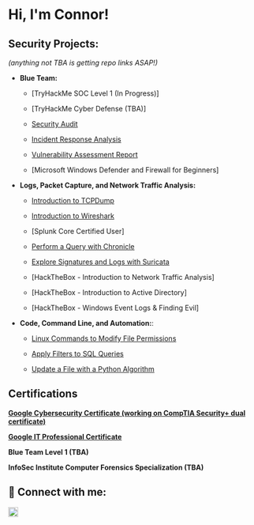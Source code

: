 <h1>Hi, I'm Connor!</h1>

<h2>Security Projects:</h2>
<i>(anything not TBA is getting repo links ASAP!)</i>

- <b>Blue Team:</b>
  - [TryHackMe SOC Level 1 (In Progress)]
  - [TryHackMe Cyber Defense (TBA)]
 
  - <a href="https://github.com/cmartinez110/Security-Audit/blob/main/README.md">Security Audit</a>

  - <a href="https://github.com/cmartinez110/Incident-response-analysis/blob/main/README.md" target="_blank">Incident Response Analysis</a>

  - <a href="https://github.com/cmartinez110/vulnerability-assessment-report/blob/main/README.md">Vulnerability Assessment Report</a>
  - [Microsoft Windows Defender and Firewall for Beginners]

- <b>Logs, Packet Capture, and Network Traffic Analysis:</b>
  - <a href="https://github.com/cmartinez110/introduction-to-tcpdump/blob/main/README.md">Introduction to TCPDump</a>

  - <a href="https://github.com/cmartinez110/wireshark-lab-0/blob/main/README.md">Introduction to Wireshark</a>

  - [Splunk Core Certified User]
  - <a href="https://github.com/cmartinez110/chronicle-lab-0/blob/main/README.md">Perform a Query with Chronicle</a>

  - <a href="https://github.com/cmartinez110/suricata-lab-0/blob/main/README.md">Explore Signatures and Logs with Suricata</a>

  - [HackTheBox - Introduction to Network Traffic Analysis]
  - [HackTheBox - Introduction to Active Directory]
  - [HackTheBox - Windows Event Logs & Finding Evil]
 
- <b>Code, Command Line, and Automation:</b>:

  - <a href="https://github.com/cmartinez110/Modifying-File-Permissions_Linux/blob/main/README.md" target="_blank">Linux Commands to Modify File Permissions</a>

  - <a href="https://github.com/cmartinez110/Apply-Filters-to-SQL-Queries">Apply Filters to SQL Queries</a>

  - <a href="https://github.com/cmartinez110/Python-File-Update-Algorithm/blob/main/README.md">Update a File with a Python Algorithm</a>
  
<h2>Certifications</h2>
<p/><a href="https://coursera.org/share/d5ccff7ecb2dc5acd5fde848b181d50b)"><b>Google Cybersecurity Certificate (working on CompTIA Security+ dual certificate)</b></a></p>
<p/><a href="https://coursera.org/share/d6aceec2636904b9b8d0101180083025"><b>Google IT Professional Certificate</b></a></p>

<b>Blue Team Level 1 (TBA)</b>

<b>InfoSec Institute Computer Forensics Specialization (TBA)</b>

<h2> 🤳 Connect with me:</h2>

<a href="https://www.linkedin.com/in/connor-martinez-0779464b" target="_blank">
  <img src="https://cdn.jsdelivr.net/npm/simple-icons@v3/icons/linkedin.svg" alt="LinkedIn" style="width: 20px; height: 20px;">
</a>


